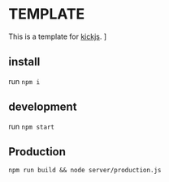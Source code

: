 # TEMPLATE
This is a template for [kickjs](https://www.npmjs.com/package/kickjs).
]
## install
run `npm i`

## development
run `npm start`

## Production
`npm run build && node server/production.js`
